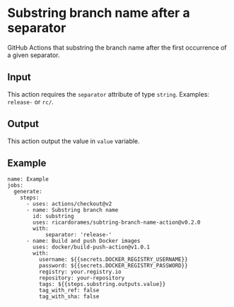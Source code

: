 # Substring branch name after a separator

GitHub Actions that substring the branch name after the first occurrence of a given separator.

## Input

This action requires the ```separator``` attribute of type ```string```. Examples: `release-` or ```rc/```.


## Output

This action output the value in ```value``` variable.

## Example

```
name: Example
jobs:
  generate:
    steps:
      - uses: actions/checkout@v2
      - name: Substring branch name
        id: substring
        uses: ricardorames/subtring-branch-name-action@v0.2.0
        with:
            separator: 'release-'
      - name: Build and push Docker images
        uses: docker/build-push-action@v1.0.1
        with:
          username: ${{secrets.DOCKER_REGISTRY_USERNAME}}
          password: ${{secrets.DOCKER_REGISTRY_PASSWORD}}
          registry: your.registry.io
          repository: your-repository
          tags: ${{steps.substring.outputs.value}}
          tag_with_ref: false
          tag_with_sha: false

```